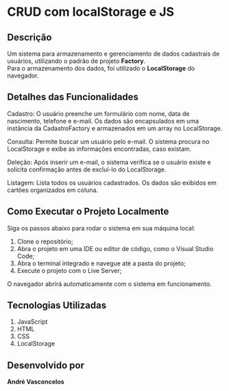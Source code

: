 # CRUD com localStorage e JS

## Descrição  
Um sistema para armazenamento e gerenciamento de dados cadastrais de usuários, utilizando o padrão de projeto **Factory**.  
Para o armazenamento dos dados, foi utilizado o **LocalStorage** do navegador.

## Detalhes das Funcionalidades
Cadastro:
O usuário preenche um formulário com nome, data de nascimento, telefone e e-mail. Os dados são encapsulados em uma instância da CadastroFactory e armazenados em um array no LocalStorage.

Consulta:
Permite buscar um usuário pelo e-mail. O sistema procura no LocalStorage e exibe as informações encontradas, caso existam.

Deleção:
Após inserir um e-mail, o sistema verifica se o usuário existe e solicita confirmação antes de excluí-lo do LocalStorage.

Listagem:
Lista todos os usuários cadastrados. Os dados são exibidos em cartões organizados em coluna.

## Como Executar o Projeto Localmente
Siga os passos abaixo para rodar o sistema em sua máquina local:

1. Clone o repositório;
2. Abra o projeto em uma IDE ou editor de código, como o Visual Studio Code;
3. Abra o terminal integrado e navegue até a pasta do projeto;
4. Execute o projeto com o Live Server;

O navegador abrirá automaticamente com o sistema em funcionamento.

## Tecnologias Utilizadas
1. JavaScript  
2. HTML
3. CSS  
4. LocalStorage

## Desenvolvido por 
**André Vasconcelos**